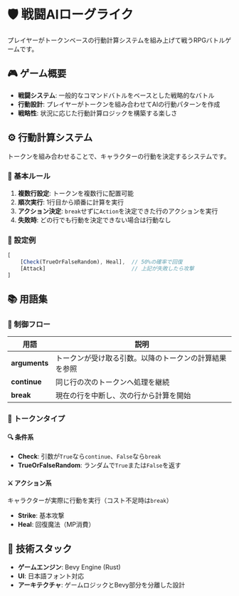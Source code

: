 # 🛡️ 戦闘AIローグライク

プレイヤーがトークンベースの行動計算システムを組み上げて戦うRPGバトルゲームです。

## 🎮 ゲーム概要

- **戦闘システム**: 一般的なコマンドバトルをベースとした戦略的なバトル
- **行動設計**: プレイヤーがトークンを組み合わせてAIの行動パターンを作成
- **戦略性**: 状況に応じた行動計算ロジックを構築する楽しさ

## ⚙️ 行動計算システム

トークンを組み合わせることで、キャラクターの行動を決定するシステムです。

### 🔧 基本ルール

1. **複数行設定**: トークンを複数行に配置可能
2. **順次実行**: 1行目から順番に計算を実行
3. **アクション決定**: `break`せずに`Action`を決定できた行のアクションを実行
4. **失敗時**: どの行でも行動を決定できない場合は行動なし

### 📝 設定例

```javascript
[
    [Check(TrueOrFalseRandom), Heal],  // 50%の確率で回復
    [Attack]                           // 上記が失敗したら攻撃
]
```

## 📚 用語集

### 🎯 制御フロー

| 用語 | 説明 |
|------|------|
| **arguments** | トークンが受け取る引数。以降のトークンの計算結果を参照 |
| **continue** | 同じ行の次のトークンへ処理を継続 |
| **break** | 現在の行を中断し、次の行から計算を開始 |

### 🧩 トークンタイプ

#### 🔍 条件系
- **Check**: 引数が`True`なら`continue`、`False`なら`break`
- **TrueOrFalseRandom**: ランダムで`True`または`False`を返す

#### ⚔️ アクション系
キャラクターが実際に行動を実行（コスト不足時は`break`）

- **Strike**: 基本攻撃
- **Heal**: 回復魔法（MP消費）

## 🚀 技術スタック

- **ゲームエンジン**: Bevy Engine (Rust)
- **UI**: 日本語フォント対応
- **アーキテクチャ**: ゲームロジックとBevy部分を分離した設計

